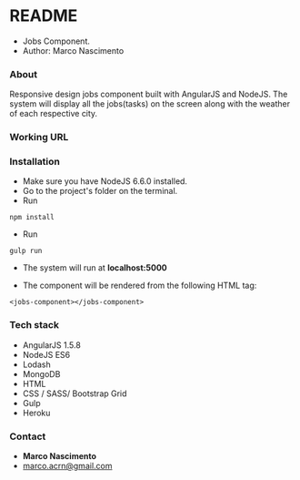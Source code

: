 # README #

* Jobs Component.
* Author: Marco Nascimento

### About ###
Responsive design jobs component built with AngularJS and NodeJS.
The system will display all the jobs(tasks) on the screen along with the weather of each respective city.

### Working URL ###


### Installation ###

* Make sure you have NodeJS 6.6.0 installed.
* Go to the project's folder on the terminal.
* Run 
```
npm install
```
* Run 
```
gulp run
```
* The system will run at **localhost:5000**

* The component will be rendered from the following HTML tag:

```
<jobs-component></jobs-component>
```

### Tech stack ###

* AngularJS 1.5.8
* NodeJS ES6
* Lodash
* MongoDB
* HTML
* CSS / SASS/ Bootstrap Grid
* Gulp
* Heroku


### Contact ###

* **Marco Nascimento**
* marco.acrn@gmail.com